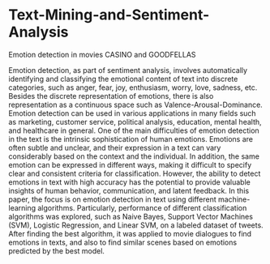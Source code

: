 # Text-Mining-and-Sentiment-Analysis

Emotion detection in movies CASINO and GOODFELLAS


Emotion detection, as part of sentiment analysis, involves automatically identifying and
classifying the emotional content of text into discrete categories, such as anger, fear, joy,
enthusiasm, worry, love, sadness, etc. Besides the discrete representation of emotions,
there is also representation as a continuous space such as Valence-Arousal-Dominance.
Emotion detection can be used in various applications in many fields such as marketing,
customer service, political analysis, education, mental health, and healthcare in general.
One of the main difficulties of emotion detection in the text is the intrinsic sophistication
of human emotions. Emotions are often subtle and unclear, and their expression
in a text can vary considerably based on the context and the individual. In addition,
the same emotion can be expressed in different ways, making it difficult to specify clear
and consistent criteria for classification. However, the ability to detect emotions in text
with high accuracy has the potential to provide valuable insights of human behavior,
communication, and latent feedback.
In this paper, the focus is on emotion detection in text using different machine-learning
algorithms. Particularly, performance of different classification algorithms was explored,
such as Naive Bayes, Support Vector Machines (SVM), Logistic Regression, and Linear
SVM, on a labeled dataset of tweets. After finding the best algorithm, it was applied
to movie dialogues to find emotions in texts, and also to find similar scenes based on
emotions predicted by the best model.
